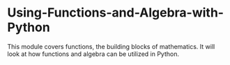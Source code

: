 # Using-Functions-and-Algebra-with-Python
This module covers functions, the building blocks of mathematics. It will look at how functions and algebra can be utilized in Python.
